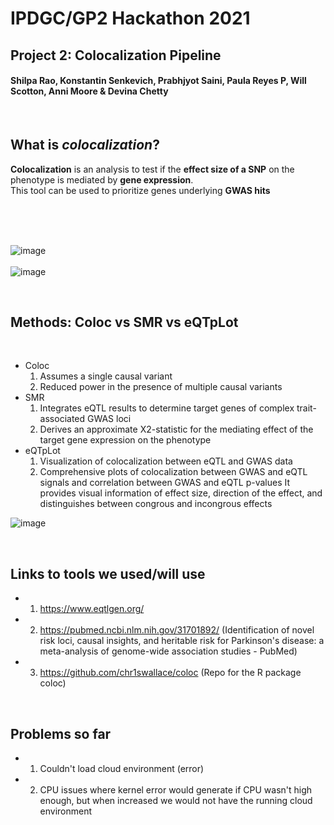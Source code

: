 # IPDGC/GP2 Hackathon 2021
## Project 2: Colocalization Pipeline 
#### Shilpa Rao, Konstantin Senkevich, Prabhjyot Saini, Paula Reyes P, Will Scotton, Anni Moore & Devina Chetty

&nbsp;  

## What is _colocalization_?  
**Colocalization** is an analysis to test if the **effect size of a SNP** on the phenotype is mediated by **gene expression**.  
This tool can be used to prioritize genes underlying **GWAS hits**  

&nbsp;  
&nbsp;  
&nbsp;  

![image](https://user-images.githubusercontent.com/84042456/117986308-cbe19b00-b339-11eb-8f90-3f33959f0a12.png)  
&nbsp;  
![image](https://user-images.githubusercontent.com/84042456/117987145-82458000-b33a-11eb-99d4-1e3573a14276.png)  

&nbsp;
&nbsp;

## Methods: Coloc vs SMR vs eQTpLot  
&nbsp;

* Coloc  
    1. Assumes a single causal variant  
    2. Reduced power in the presence of multiple causal variants  
* SMR  
    1. Integrates eQTL results to determine target genes of complex trait-associated GWAS loci  
    2. Derives an approximate X2-statistic for the mediating effect of the target gene expression on the phenotype  
* eQTpLot
    1. Visualization of colocalization between eQTL and GWAS data  
    2. Comprehensive plots of colocalization between GWAS and eQTL signals and correlation between GWAS and eQTL p-values
    It provides visual information of effect size, direction of the effect, and distinguishes between congrous and incongrous effects

![image](https://www.biorxiv.org/content/biorxiv/early/2021/02/15/2020.08.26.268268/F1.large.jpg)

&nbsp;
&nbsp;

## Links to tools we used/will use
* 1.  https://www.eqtlgen.org/  
* 2. https://pubmed.ncbi.nlm.nih.gov/31701892/ (Identification of novel risk loci, causal insights, and heritable risk for Parkinson's disease: a meta-analysis of genome-wide association studies - PubMed)  
* 3. https://github.com/chr1swallace/coloc (Repo for the R package coloc)  

&nbsp;
&nbsp;

## Problems so far

* 1. Couldn't load cloud environment (error)
* 2. CPU issues where kernel error would generate if CPU wasn't high enough, but when increased we would not have the running cloud environment
